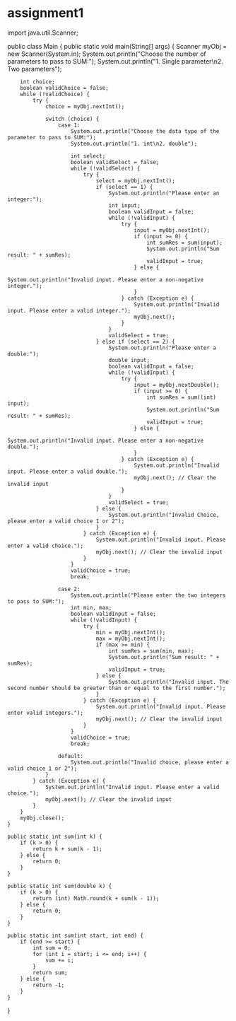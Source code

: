 # assignment1
import java.util.Scanner;

public class Main {
    public static void main(String[] args) {
        Scanner myObj = new Scanner(System.in);
        System.out.println("Choose the number of parameters to pass to SUM:");
        System.out.println("1. Single parameter\n2. Two parameters");

        int choice;
        boolean validChoice = false;
        while (!validChoice) {
            try {
                choice = myObj.nextInt();

                switch (choice) {
                    case 1:
                        System.out.println("Choose the data type of the parameter to pass to SUM:");
                        System.out.println("1. int\n2. double");

                        int select;
                        boolean validSelect = false;
                        while (!validSelect) {
                            try {
                                select = myObj.nextInt();
                                if (select == 1) {
                                    System.out.println("Please enter an integer:");
                                    int input;
                                    boolean validInput = false;
                                    while (!validInput) {
                                        try {
                                            input = myObj.nextInt();
                                            if (input >= 0) {
                                                int sumRes = sum(input);
                                                System.out.println("Sum result: " + sumRes);
                                                validInput = true;
                                            } else {
                                                System.out.println("Invalid input. Please enter a non-negative integer.");
                                            }
                                        } catch (Exception e) {
                                            System.out.println("Invalid input. Please enter a valid integer.");
                                            myObj.next(); 
                                        }
                                    }
                                    validSelect = true;
                                } else if (select == 2) {
                                    System.out.println("Please enter a double:");
                                    double input;
                                    boolean validInput = false;
                                    while (!validInput) {
                                        try {
                                            input = myObj.nextDouble();
                                            if (input >= 0) {
                                                int sumRes = sum((int) input);
                                                System.out.println("Sum result: " + sumRes);
                                                validInput = true;
                                            } else {
                                                System.out.println("Invalid input. Please enter a non-negative double.");
                                            }
                                        } catch (Exception e) {
                                            System.out.println("Invalid input. Please enter a valid double.");
                                            myObj.next(); // Clear the invalid input
                                        }
                                    }
                                    validSelect = true;
                                } else {
                                    System.out.println("Invalid Choice, please enter a valid choice 1 or 2");
                                }
                            } catch (Exception e) {
                                System.out.println("Invalid input. Please enter a valid choice.");
                                myObj.next(); // Clear the invalid input
                            }
                        }
                        validChoice = true;
                        break;

                    case 2:
                        System.out.println("Please enter the two integers to pass to SUM:");
                        int min, max;
                        boolean validInput = false;
                        while (!validInput) {
                            try {
                                min = myObj.nextInt();
                                max = myObj.nextInt();
                                if (max >= min) {
                                    int sumRes = sum(min, max);
                                    System.out.println("Sum result: " + sumRes);
                                    validInput = true;
                                } else {
                                    System.out.println("Invalid input. The second number should be greater than or equal to the first number.");
                                }
                            } catch (Exception e) {
                                System.out.println("Invalid input. Please enter valid integers.");
                                myObj.next(); // Clear the invalid input
                            }
                        }
                        validChoice = true;
                        break;

                    default:
                        System.out.println("Invalid choice, please enter a valid choice 1 or 2");
                }
            } catch (Exception e) {
                System.out.println("Invalid input. Please enter a valid choice.");
                myObj.next(); // Clear the invalid input
            }
        }
        myObj.close(); 
    }

    public static int sum(int k) {
        if (k > 0) {
            return k + sum(k - 1);
        } else {
            return 0;
        }
    }

    public static int sum(double k) {
        if (k > 0) {
            return (int) Math.round(k + sum(k - 1));
        } else {
            return 0;
        }
    }

    public static int sum(int start, int end) {
        if (end >= start) {
            int sum = 0;
            for (int i = start; i <= end; i++) {
                sum += i;
            }
            return sum;
        } else {
            return -1; 
        }
    }
}
